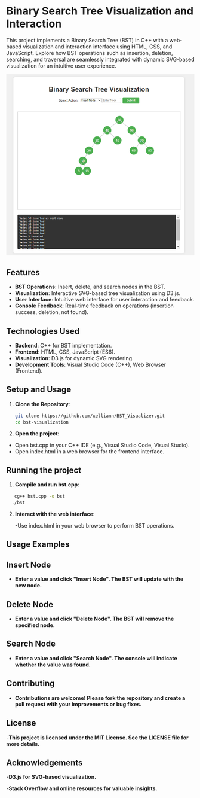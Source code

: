 # Binary Search Tree Visualization and Interaction

This project implements a Binary Search Tree (BST) in C++ with a web-based visualization and interaction interface using HTML, CSS, and JavaScript. Explore how BST operations such as insertion, deletion, searching, and traversal are seamlessly integrated with dynamic SVG-based visualization for an intuitive user experience.

![BST Visualization](./1.png)

## Features

- **BST Operations**: Insert, delete, and search nodes in the BST.
- **Visualization**: Interactive SVG-based tree visualization using D3.js.
- **User Interface**: Intuitive web interface for user interaction and feedback.
- **Console Feedback**: Real-time feedback on operations (insertion success, deletion, not found).

## Technologies Used

- **Backend**: C++ for BST implementation.
- **Frontend**: HTML, CSS, JavaScript (ES6).
- **Visualization**: D3.js for dynamic SVG rendering.
- **Development Tools**: Visual Studio Code (C++), Web Browser (Frontend).

## Setup and Usage

1. **Clone the Repository**:
   ```bash
   git clone https://github.com/xelliann/BST_Visualizer.git
   cd bst-visualization
2. **Open the project**:

- Open bst.cpp in your C++ IDE (e.g., Visual Studio Code, Visual Studio).
- Open index.html in a web browser for the frontend interface.

## Running the project
1. **Compile and run bst.cpp**:
  ```bash
     cg++ bst.cpp -o bst
    ./bst
  ```
2. **Interact with the web interface**:

    -Use index.html in your web browser to perform BST operations.

## Usage Examples
## Insert Node
- **Enter a value and click "Insert Node". The BST will update with the new node.**
## Delete Node
- **Enter a value and click "Delete Node". The BST will remove the specified node.**
## Search Node
- **Enter a value and click "Search Node". The console will indicate whether the value was found.**
   
## Contributing
- **Contributions are welcome! Please fork the repository and create a pull request with your improvements or bug fixes.**

## License
-**This project is licensed under the MIT License. See the LICENSE file for more details.**

## Acknowledgements
-**D3.js for SVG-based visualization.**

-**Stack Overflow and online resources for valuable insights.**


  


